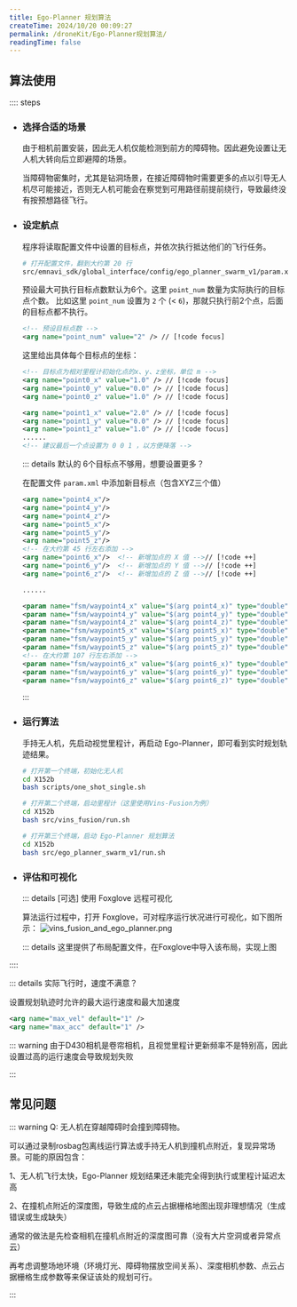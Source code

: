 ```yaml
---
title: Ego-Planner 规划算法
createTime: 2024/10/20 00:09:27
permalink: /droneKit/Ego-Planner规划算法/
readingTime: false
---
```


## 算法使用

:::: steps

- ### 选择合适的场景
    由于相机前置安装，因此无人机仅能检测到前方的障碍物。因此避免设置让无人机大转向后立即避障的场景。

    当障碍物密集时，尤其是钻洞场景，在接近障碍物时需要更多的点以引导无人机尽可能接近，否则无人机可能会在察觉到可用路径前提前绕行，导致最终没有按预想路径飞行。
    <!-- TODO(Derkai): 这里需要更新一个视频对比不同障碍物、膨胀系数的影响 -->
    
- ### 设定航点
    程序将读取配置文件中设置的目标点，并依次执行抵达他们的飞行任务。
    ```bash
    # 打开配置文件，翻到大约第 20 行
    src/emnavi_sdk/global_interface/config/ego_planner_swarm_v1/param.xml
    ```

    预设最大可执行目标点数默认为6个。这里 `point_num` 数量为实际执行的目标点个数。
    比如这里 `point_num` 设置为 `2` 个 (< `6`)，那就只执行前2个点，后面的目标点都不执行。
    ```xml
    <!-- 预设目标点数 -->
    <arg name="point_num" value="2" /> // [!code focus]
    ```

    这里给出具体每个目标点的坐标：
    ```xml
    <!-- 目标点为相对里程计初始化点的x、y、z坐标，单位 m -->
    <arg name="point0_x" value="1.0" /> // [!code focus]
    <arg name="point0_y" value="0.0" /> // [!code focus]
    <arg name="point0_z" value="1.0" /> // [!code focus]

    <arg name="point1_x" value="2.0" /> // [!code focus]
    <arg name="point1_y" value="0.0" /> // [!code focus]
    <arg name="point1_z" value="1.0" /> // [!code focus]
    ......
    <!-- 建议最后一个点设置为 0 0 1 ，以方便降落 -->
    ```
    ::: details 默认的 6个目标点不够用，想要设置更多？

    在配置文件 `param.xml` 中添加新目标点（包含XYZ三个值）
    ```xml
    <arg name="point4_x"/> 
    <arg name="point4_y"/> 
    <arg name="point4_z"/> 
    <arg name="point5_x"/> 
    <arg name="point5_y"/> 
    <arg name="point5_z"/> 
    <!-- 在大约第 45 行左右添加 -->
    <arg name="point6_x"/>  <!-- 新增加点的 X 值 -->// [!code ++]
    <arg name="point6_y"/>  <!-- 新增加点的 Y 值 -->// [!code ++]
    <arg name="point6_z"/>  <!-- 新增加点的 Z 值 -->// [!code ++]

    ......

    <param name="fsm/waypoint4_x" value="$(arg point4_x)" type="double"/>
    <param name="fsm/waypoint4_y" value="$(arg point4_y)" type="double"/>
    <param name="fsm/waypoint4_z" value="$(arg point4_z)" type="double"/>
    <param name="fsm/waypoint5_x" value="$(arg point5_x)" type="double"/>
    <param name="fsm/waypoint5_y" value="$(arg point5_y)" type="double"/>
    <param name="fsm/waypoint5_z" value="$(arg point5_z)" type="double"/>
    <!-- 在大约第 107 行左右添加 -->
    <param name="fsm/waypoint6_x" value="$(arg point6_x)" type="double"/>  <!-- 新增加点的 X -->// [!code ++]
    <param name="fsm/waypoint6_y" value="$(arg point6_y)" type="double"/>  <!-- 新增加点的 Y -->// [!code ++]
    <param name="fsm/waypoint6_z" value="$(arg point6_z)" type="double"/>  <!-- 新增加点的 Z -->// [!code ++]

    ```

    :::

- ### 运行算法
    手持无人机，先启动视觉里程计，再启动 Ego-Planner，即可看到实时规划轨迹结果。
    ```bash
    # 打开第一个终端，初始化无人机
    cd X152b
    bash scripts/one_shot_single.sh

    # 打开第二个终端，启动里程计（这里使用Vins-Fusion为例）
    cd X152b
    bash src/vins_fusion/run.sh

    # 打开第三个终端，启动 Ego-Planner 规划算法
    cd X152b
    bash src/ego_planner_swarm_v1/run.sh
    ```

- ### 评估和可视化
    ::: details [可选] 使用 Foxglove 远程可视化

    算法运行过程中，打开 Foxglove，可对程序运行状况进行可视化，如下图所示：
    ![vins_fusion_and_ego_planner.png](https://emnavi-doc-img.oss-cn-beijing.aliyuncs.com/emnavi_assets/intro/vins_fusion_and_ego_planner.png)

    ::: details 这里提供了布局配置文件，在Foxglove中导入该布局，实现上图
    <LinkCard title="点击下载本例中的 Foxglove 布局图（需解压后导入）" href="https://emnavi-doc-img.oss-cn-beijing.aliyuncs.com/emnavi_video/intro/foxglove_VINS-Fusion.zip" > </LinkCard>

::::

::: details 实际飞行时，速度不满意？

设置规划轨迹时允许的最大运行速度和最大加速度
```xml
<arg name="max_vel" default="1" />
<arg name="max_acc" default="1" />
```
::: warning 由于D430相机是卷帘相机，且视觉里程计更新频率不是特别高，因此设置过高的运行速度会导致规划失败

:::



## 常见问题

::: warning Q: 无人机在穿越障碍时会撞到障碍物。

可以通过录制rosbag包离线运行算法或手持无人机到撞机点附近，复现异常场景。可能的原因包含：

1、无人机飞行太快，Ego-Planner 规划结果还未能完全得到执行或里程计延迟太高

2、在撞机点附近的深度图，导致生成的点云占据栅格地图出现非理想情况（生成错误或生成缺失）

通常的做法是先检查相机在撞机点附近的深度图可靠（没有大片空洞或者异常点云）

再考虑调整场地环境（环境灯光、障碍物摆放空间关系）、深度相机参数、点云占据栅格生成参数等来保证该处的规划可行。

:::